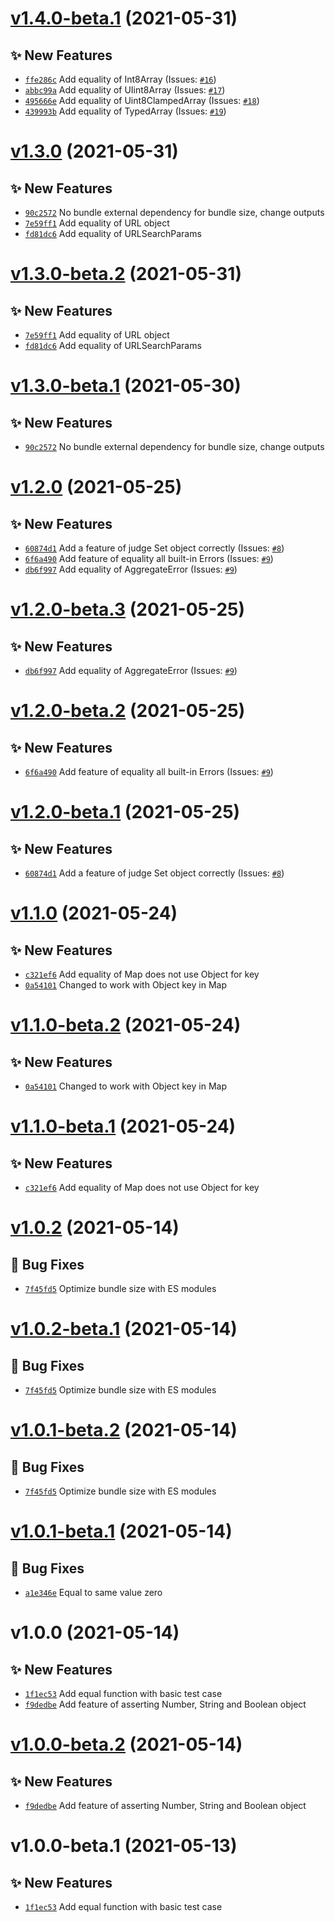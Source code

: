 # [v1.4.0-beta.1](https://github.com/TomokiMiyauci/equal/compare/v1.3.0...v1.4.0-beta.1) (2021-05-31)

## ✨ New Features
- [`ffe286c`](https://github.com/TomokiMiyauci/equal/commit/ffe286c)   Add equality of Int8Array (Issues: [`#16`](https://github.com/TomokiMiyauci/equal/issues/16))
- [`abbc99a`](https://github.com/TomokiMiyauci/equal/commit/abbc99a)   Add equality of UIint8Array (Issues: [`#17`](https://github.com/TomokiMiyauci/equal/issues/17))
- [`495666e`](https://github.com/TomokiMiyauci/equal/commit/495666e)   Add equality of Uint8ClampedArray (Issues: [`#18`](https://github.com/TomokiMiyauci/equal/issues/18))
- [`439993b`](https://github.com/TomokiMiyauci/equal/commit/439993b)   Add equality of TypedArray (Issues: [`#19`](https://github.com/TomokiMiyauci/equal/issues/19))

# [v1.3.0](https://github.com/TomokiMiyauci/equal/compare/v1.2.0...v1.3.0) (2021-05-31)

## ✨ New Features
- [`90c2572`](https://github.com/TomokiMiyauci/equal/commit/90c2572)   No bundle external dependency for bundle size, change outputs 
- [`7e59ff1`](https://github.com/TomokiMiyauci/equal/commit/7e59ff1)   Add equality of URL object 
- [`fd81dc6`](https://github.com/TomokiMiyauci/equal/commit/fd81dc6)   Add equality of URLSearchParams

# [v1.3.0-beta.2](https://github.com/TomokiMiyauci/equal/compare/v1.3.0-beta.1...v1.3.0-beta.2) (2021-05-31)

## ✨ New Features
- [`7e59ff1`](https://github.com/TomokiMiyauci/equal/commit/7e59ff1)   Add equality of URL object 
- [`fd81dc6`](https://github.com/TomokiMiyauci/equal/commit/fd81dc6)   Add equality of URLSearchParams

# [v1.3.0-beta.1](https://github.com/TomokiMiyauci/equal/compare/v1.2.0...v1.3.0-beta.1) (2021-05-30)

## ✨ New Features
- [`90c2572`](https://github.com/TomokiMiyauci/equal/commit/90c2572)   No bundle external dependency for bundle size, change outputs

# [v1.2.0](https://github.com/TomokiMiyauci/equal/compare/v1.1.0...v1.2.0) (2021-05-25)

## ✨ New Features
- [`60874d1`](https://github.com/TomokiMiyauci/equal/commit/60874d1)   Add a feature of judge Set object correctly (Issues: [`#8`](https://github.com/TomokiMiyauci/equal/issues/8))
- [`6f6a490`](https://github.com/TomokiMiyauci/equal/commit/6f6a490)   Add feature of equality all built-in Errors (Issues: [`#9`](https://github.com/TomokiMiyauci/equal/issues/9))
- [`db6f997`](https://github.com/TomokiMiyauci/equal/commit/db6f997)   Add equality of AggregateError (Issues: [`#9`](https://github.com/TomokiMiyauci/equal/issues/9))

# [v1.2.0-beta.3](https://github.com/TomokiMiyauci/equal/compare/v1.2.0-beta.2...v1.2.0-beta.3) (2021-05-25)

## ✨ New Features
- [`db6f997`](https://github.com/TomokiMiyauci/equal/commit/db6f997)   Add equality of AggregateError (Issues: [`#9`](https://github.com/TomokiMiyauci/equal/issues/9))

# [v1.2.0-beta.2](https://github.com/TomokiMiyauci/equal/compare/v1.2.0-beta.1...v1.2.0-beta.2) (2021-05-25)

## ✨ New Features
- [`6f6a490`](https://github.com/TomokiMiyauci/equal/commit/6f6a490)   Add feature of equality all built-in Errors (Issues: [`#9`](https://github.com/TomokiMiyauci/equal/issues/9))

# [v1.2.0-beta.1](https://github.com/TomokiMiyauci/equal/compare/v1.1.0...v1.2.0-beta.1) (2021-05-25)

## ✨ New Features
- [`60874d1`](https://github.com/TomokiMiyauci/equal/commit/60874d1)   Add a feature of judge Set object correctly (Issues: [`#8`](https://github.com/TomokiMiyauci/equal/issues/8))

# [v1.1.0](https://github.com/TomokiMiyauci/equal/compare/v1.0.2...v1.1.0) (2021-05-24)

## ✨ New Features
- [`c321ef6`](https://github.com/TomokiMiyauci/equal/commit/c321ef6)   Add equality of Map does not use Object for key 
- [`0a54101`](https://github.com/TomokiMiyauci/equal/commit/0a54101)   Changed to work with Object key in Map

# [v1.1.0-beta.2](https://github.com/TomokiMiyauci/equal/compare/v1.1.0-beta.1...v1.1.0-beta.2) (2021-05-24)

## ✨ New Features
- [`0a54101`](https://github.com/TomokiMiyauci/equal/commit/0a54101)   Changed to work with Object key in Map

# [v1.1.0-beta.1](https://github.com/TomokiMiyauci/equal/compare/v1.0.2...v1.1.0-beta.1) (2021-05-24)

## ✨ New Features
- [`c321ef6`](https://github.com/TomokiMiyauci/equal/commit/c321ef6)   Add equality of Map does not use Object for key

# [v1.0.2](https://github.com/TomokiMiyauci/equal/compare/v1.0.1...v1.0.2) (2021-05-14)

## 🐛 Bug Fixes
- [`7f45fd5`](https://github.com/TomokiMiyauci/equal/commit/7f45fd5)   Optimize bundle size with ES modules

# [v1.0.2-beta.1](https://github.com/TomokiMiyauci/equal/compare/v1.0.1...v1.0.2-beta.1) (2021-05-14)

## 🐛 Bug Fixes
- [`7f45fd5`](https://github.com/TomokiMiyauci/equal/commit/7f45fd5)   Optimize bundle size with ES modules

# [v1.0.1-beta.2](https://github.com/TomokiMiyauci/equal/compare/v1.0.1-beta.1...v1.0.1-beta.2) (2021-05-14)

## 🐛 Bug Fixes

- [`7f45fd5`](https://github.com/TomokiMiyauci/equal/commit/7f45fd5)   Optimize bundle size with ES modules

# [v1.0.1-beta.1](https://github.com/TomokiMiyauci/equal/compare/v1.0.0...v1.0.1-beta.1) (2021-05-14)

## 🐛 Bug Fixes

- [`a1e346e`](https://github.com/TomokiMiyauci/equal/commit/a1e346e)   Equal to same value zero

# v1.0.0 (2021-05-14)

## ✨ New Features

- [`1f1ec53`](https://github.com/TomokiMiyauci/equal/commit/1f1ec53)   Add equal function with basic test case
- [`f9dedbe`](https://github.com/TomokiMiyauci/equal/commit/f9dedbe)   Add feature of asserting Number, String and Boolean object

# [v1.0.0-beta.2](https://github.com/TomokiMiyauci/equal/compare/v1.0.0-beta.1...v1.0.0-beta.2) (2021-05-14)

## ✨ New Features

- [`f9dedbe`](https://github.com/TomokiMiyauci/equal/commit/f9dedbe)   Add feature of asserting Number, String and Boolean object

# v1.0.0-beta.1 (2021-05-13)

## ✨ New Features

- [`1f1ec53`](https://github.com/TomokiMiyauci/equal/commit/1f1ec53)   Add equal function with basic test case
